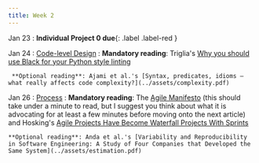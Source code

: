 ```yaml
---
title: Week 2
---
```


Jan 23
 : **Individual Project 0 due**{: .label .label-red } 

Jan 24
 : [Code-level Design](#)
   : **Mandatory reading**: Triglia's [Why you should use Black for your Python style linting
](http://www.locallyoptimal.com/blog/2019/08/23/why-you-should-use-black-for-your-python-style-linting/)

     **Optional reading**: Ajami et al.'s [Syntax, predicates, idioms — what really affects code complexity?](../assets/complexity.pdf)

Jan 26
: [Process](#)
  : **Mandatory reading**: The [Agile Manifesto](https://agilemanifesto.org/) (this should take under a minute to read, but I suggest you think about what it is advocating for at least a few minutes before moving onto the next article) and Hosking's [Agile Projects Have Become Waterfall Projects With Sprints](https://itnext.io/agile-projects-have-become-waterfall-projects-with-sprints-536141801856)
  
    **Optional reading**: Anda et al.'s [Variability and Reproducibility in Software Engineering: A Study of Four Companies that Developed the Same System](../assets/estimation.pdf)
